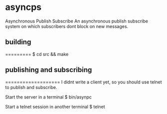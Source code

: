 asyncps
=======
Asynchronous Publish Subscribe
An asynchronous publish subscribe system on which subscribers dont block
on new messages.


## building
=========
    $ cd src && make


## publishing and subscribing
===================
I didnt write a client yet, so
you should use telnet to publish and subscribe.

Start the server in a terminal
    $ bin/asynpc <host> <port>

Start a telnet session in another terminal
    $ telnet <host> <port>

